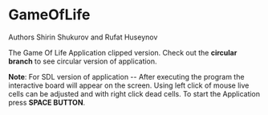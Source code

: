 # GameOfLife

Authors Shirin Shukurov and Rufat Huseynov

The Game Of Life Application clipped version. Check out the **circular branch** to see circular version of application.

**Note**: For SDL version of application -- After executing the program the interactive board will appear on the screen. Using left click of mouse live cells can be adjusted and with right click dead cells. To start the Application press **SPACE BUTTON**.
